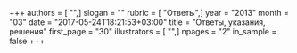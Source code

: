 +++
authors = [ "",]
slogan = ""
rubric = [ "Ответы",]
year = "2013"
month = "03"
date = "2017-05-24T18:21:53+03:00"
title = "Ответы, указания, решения"
first_page = "30"
illustrators = [ "",]
npages = "2"
in_sample = false
+++
